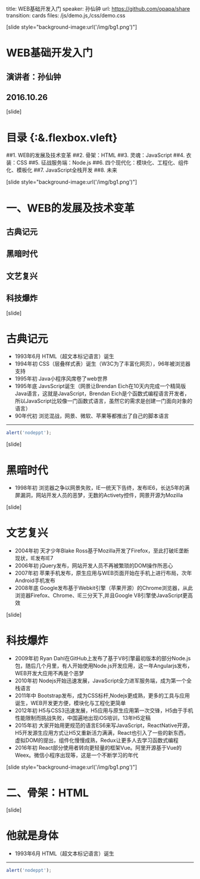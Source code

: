 title: WEB基础开发入门
speaker: 孙仙钟
url: https://github.com/opapa/share
transition: cards
files: /js/demo.js,/css/demo.css

[slide style="background-image:url('/img/bg1.png')"]

# WEB基础开发入门
## 演讲者：孙仙钟
## 2016.10.26

[slide]

# 目录 {:&.flexbox.vleft}
##1. WEB的发展及技术变革
##2. 骨架：HTML
##3. 灵魂：JavaScript
##4. 衣装：CSS
##5. 征战服务端：Node.js
##6. 四个现代化：模块化、工程化、组件化、模板化
##7. JavaScript全栈开发
##8. 未来

[slide style="background-image:url('/img/bg1.png')"]

# 一、WEB的发展及技术变革
## 古典记元
## 黑暗时代
## 文艺复兴
## 科技爆炸

[slide]
# 古典记元
* 1993年6月 HTML（超文本标记语言）诞生
* 1994年初 CSS（层叠样式表）诞生（W3C为了丰富化网页），96年被浏览器支持
* 1995年初 Java小程序风席卷了web世界
* 1995年底 JavsScript诞生（网景让Brendan Eich在10天内完成一个精简版Java语言，这就是JavaScript，Brendan Eich是个函数式编程语言开发者，所以JavaScript比较像一门函数式语言，虽然它的需求是创建一门面向对象的语言）
* 90年代初 浏览混战，网景、微软、苹果等都推出了自己的脚本语言

----

```javascript
alert('nodeppt');
```

[slide]

# 黑暗时代
* 1998年初 浏览器之争以网景失败，IE一统天下告终，发布IE6，长达5年的满屏漏洞，网站开发人员的恶梦，无数的Activety控件，网景开源为Mozilla

[slide]

# 文艺复兴
* 2004年初 天才少年Blake Ross基于Mozilla开发了Firefox，至此打破IE垄断现状，IE发布IE7
* 2006年初 jQuery发布，网站开发人员不再被繁琐的DOM操作所恶心
* 2007年初 苹果手机发布，原生应用与WEB页面开始在手机上进行布局，次年Android手机发布
* 2008年底 Google发布基于Webkit引擎（苹果开源）的Chrome浏览器，从此浏览器Firefox、Chrome、IE三分天下,并且Google V8引擎使JavaScript更高效


[slide]

# 科技爆炸
* 2009年初 Ryan Dahl在GitHub上发布了基于V8引擎最初版本的部分Node.js包，随后几个月里，有人开始使用Node.js开发应用，这一年Angularjs发布，WEB开发大应用不再是个恶梦
* 2010年初 Nodejs开始迅速发展，JavaScript全力进军服务端，成为第一个全栈语言
* 2011年中 Bootstrap发布，成为CSS标杆,Nodejs更成熟，更多的工具与应用诞生，WEB开发更方便，模块化与工程化更简单
* 2012年初 H5与CSS3迅速发展，H5应用与原生应用第一次交锋，H5由于手机性能限制而挑战失败，中国遍地出现iOS培训，13年H5定稿
* 2015年初 大家开始用更规范的语言ES6来写JavaScript，ReactNative开源，H5开发源生应用方式让H5又重新活力满满，React也引入了一些的新东西，虚拟DOM的提出，组件化慢慢成熟，Redux让更多人去学习函数式编程
* 2016年初 React部分使用者转向更轻量的框架Vue。阿里开源基于Vue的Weex。微信小程序出现等，这是一个不断学习的年代

[slide style="background-image:url('/img/bg1.png')"]

# 二、骨架：HTML

[slide]
# 他就是身体
* 1993年6月 HTML（超文本标记语言）诞生


----

```javascript
alert('nodeppt');
```